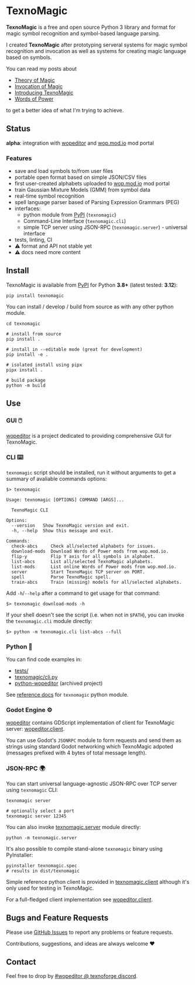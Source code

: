 # TexnoMagic

**TexnoMagic** is a free and open source Python 3 library and format for magic
symbol recognition and symbol-based language parsing.

I created **TexnoMagic** after prototyping serveral systems for magic
symbol recognition and invocation as well as systems for creating magic
language based on symbols.

You can read my posts about

* [Theory of Magic](https://texnoforge.dev/words-of-power-devlog-1-theory-of-magic.html)
* [Invocation of Magic](https://texnoforge.dev/words-of-power-devlog-2-invocation-of-magic.html)
* [Introducing TexnoMagic](https://texnoforge.dev/n/words-of-power-devlog-6-introducing-texnomagic/)
* [Words of Power](https://texnoforge.dev/words-of-power/)

to get a better idea of what I'm trying to achieve.


## Status

**alpha**: integration with [wopeditor] and [wop.mod.io] mod portal

### Features

- save and load symbols to/from user files
- portable open format based on simple JSON/CSV files
- first user-created alphabets uploaded to [wop.mod.io] mod portal
- train Gaussian Mixture Models (GMM) from symbol data
- real-time symbol recognition
- spell language parser based of Parsing Expression Grammars (PEG)
- interfaces:
    - python module from [PyPI] (`texnomagic`)
    - Command-Line Interface (`texnomagic.cli`)
    - simple TCP server using JSON-RPC (`texnomagic.server`) - universal interface
- tests, linting, CI
- ⚠ format and API not stable yet
- ⚠ docs need more content


## Install

TexnoMagic is available from [PyPI] for Python **3.8+** (latest tested: **3.12**):

```
pip install texnomagic
```

You can install / develop / build from source as with any other python module.


```
cd texnomagic

# install from source
pip install .

# install in --editable mode (great for development)
pip install -e .

# isolated install using pipx
pipx install .

# build package
python -m build
```


## Use

### GUI 🖱️

[wopeditor] is a project dedicated to providing comprehensive GUI for
TexnoMagic.

### CLI ⌨️

`texnomagic` script should be installed, run it without arguments to get a
summary of avaliable commands options:

```
$> texnomagic

Usage: texnomagic [OPTIONS] COMMAND [ARGS]...

  TexnoMagic CLI

Options:
  --version   Show TexnoMagic version and exit.
  -h, --help  Show this message and exit.

Commands:
  check-abcs     Check all/selected alphabets for issues.
  download-mods  Download Words of Power mods from wop.mod.io.
  flip-y         Flip Y axis for all symbols in alphabet.
  list-abcs      List all/selected TexnoMagic alphabets.
  list-mods      List online Words of Power mods from wop.mod.io.
  server         Start TexnoMagic TCP server on PORT.
  spell          Parse TexnoMagic spell.
  train-abcs     Train (missing) models for all/selected alphabets.
```

Add `-h`/`--help` after a command to get usage for that command:

```
$> texnomagic download-mods -h
```

If your shell doesn't see the script (i.e. when not in `$PATH`), you can invoke
the `texnomagic.cli` module directly:

```
$> python -m texnomagic.cli list-abcs --full
```

### Python 🐍

You can find code examples in:

* [tests/](https://github.com/texnoforge/texnomagic/tree/master/tests)
* [texnomagic/cli.py](https://github.com/texnoforge/texnomagic/blob/master/texnomagic/cli.py)
* [python-wopeditor](https://github.com/texnoforge/python-wopeditor/blob/master/wopeditor/wopeditor.py) (archived project)

See [reference docs] for `texnomagic` python module.

### Godot Engine ⚙️

[wopeditor] contains GDScript implementation of client for TexnoMagic
server: [wopeditor.client].

You can use Godot's `JSONRPC` module to form requests and send them as strings
using standard Godot networking which TexnoMagic adpoted (messages prefixed with
4 bytes of total message length).


### JSON-RPC 🌍

You can start universal language-agnostic JSON-RPC over TCP server using `texnomagic` CLI:

```
texnomagic server

# optionally select a port
texnomagic server 12345
```

You can also invoke [texnomagic.server] module directly:

```
python -m texnomagic.server
```

It's also possible to compile stand-alone `texnomagic` binary using PyInstaller:

```
pyinstaller texnomagic.spec
# results in dist/texnomagic
```

Simple reference python client is provided in [texnomagic.client] although it's
only used for testing in TexnoMagic.

For a full-fledged client implementation see [wopeditor.client].


## Bugs and Feature Requests

Please use [GitHub Issues](https://github.com/texnoforge/texnomagic/issues)
to report any problems or feature requests.

Contributions, suggestions, and ideas are always welcome ♥


## Contact

Feel free to drop by
[#wopeditor @ texnoforge discord](https://discord.gg/Dq3vaeg3pG).


[reference docs]: https://texnoforge.github.io/texnomagic/reference/texnomagic/
[wopeditor]: https://texnoforge.github.io/wopeditor/
[texnomagic.client]: https://github.com/texnoforge/texnomagic/blob/master/texnomagic/client.py
[texnomagic.server]: https://github.com/texnoforge/texnomagic/blob/master/texnomagic/server.py
[wopeditor.client]: https://github.com/texnoforge/wopeditor/blob/master/texnomagic/client.gd
[PyPI]: https://pypi.org/project/texnomagic/
[wop.mod.io]: https://wop.mod.io
